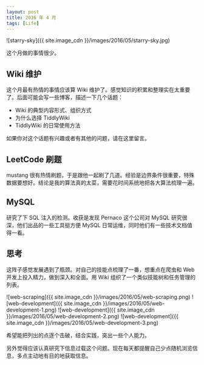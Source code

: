 ```yaml
---
layout: post
title: 2016 年 4 月
tags: [Life]
---
```


![starry-sky]({{ site.image_cdn }}/images/2016/05/starry-sky.jpg)

这个月做的事情很少。

<!--more-->

## Wiki 维护

这个月最有热情的事情应该算 Wiki 维护了。感觉知识的积累和整理实在太重要了。后面可能会写一些博客，描述一下几个话题：

* Wiki 的典型内容形式、组织方式
* 为什么选择 TiddlyWiki
* TiddlyWiki 的日常使用方法

如果你对这个话题有兴趣或者有其他的问题，请在这里留言。

## LeetCode 刷题

mustang 很有热情刷题，于是跟他一起刷了几道。经验是边界条件很重要，特殊数据要想好。结论是我的算法真的太菜，需要花时间系统地把各大算法梳理一遍。

## MySQL

研究了下 SQL 注入的检测。收获是发现 Pernaco 这个公司对 MySQL 研究很深，他们出品的一些工具挺方便 MySQL 日常运维，同时他们有一些技术文档值得一看。

## 思考

这阵子感觉发展遇到了瓶颈。对自己的技能点梳理了一番，想重点在爬虫和 Web 开发上投入精力，做到深入和全面。用 Wiki 组织了一个类似技能树和任务管理的列表。

![web-scraping]({{ site.image_cdn }}/images/2016/05/web-scraping.png)
![web-development]({{ site.image_cdn }}/images/2016/05/web-development-1.png)
![web-development]({{ site.image_cdn }}/images/2016/05/web-development-2.png)
![web-development]({{ site.image_cdn }}/images/2016/05/web-development-3.png)

希望能把列出的点逐个击破，结合实践，突出一些个人能力。

另外觉得应该认真研究下信息过载这个问题。现在每天都提醒自己少点随机浏览信息，多点主动地有目的地获取信息。
